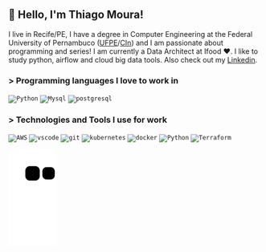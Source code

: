 <!-- <img src="https://github-readme-stats.vercel.app/api/top-langs/?username=silva-thiagomoura&langs_count=12&layout=compact&theme=dark" align="right"> -->

 ## 👋 Hello, I'm Thiago Moura!
 
 I live in Recife/PE, I have a degree in Computer Engineering at the Federal University of Pernambuco ([UFPE](https://www.ufpe.br/)/[CIn](https://portal.cin.ufpe.br/)) and I am passionate about programming and series! I am currently a Data Architect at Ifood ❤. I like to study python, airflow and cloud big data tools. Also check out my [Linkedin](https://www.linkedin.com/in/thiagomouras/).

### > Programming languages I love to work in

<code><img width="40px" src="https://cdn.jsdelivr.net/gh/devicons/devicon/icons/python/python-original.svg" title = "Python"/></code>
<code><img width="40px" src="https://cdn.jsdelivr.net/gh/devicons/devicon/icons/mysql/mysql-original.svg" title = "Mysql"/></code>
<code><img width="40px" src="https://cdn.jsdelivr.net/gh/devicons/devicon/icons/postgresql/postgresql-original.svg" title = "postgresql"/></code> 


### > Technologies and Tools I use for work
<code><img width="80px" src="https://cdn.jsdelivr.net/gh/devicons/devicon/icons/amazonwebservices/amazonwebservices-original-wordmark.svg" title = "AWS"/></code>
<code><img width="60px" src="https://cdn.jsdelivr.net/gh/devicons/devicon/icons/vscode/vscode-original-wordmark.svg" title = "vscode"/></code> 
<code><img width="60px" src="https://cdn.jsdelivr.net/gh/devicons/devicon/icons/git/git-plain-wordmark.svg" title = "git"/></code>
<code><img width="60px" src="https://cdn.jsdelivr.net/gh/devicons/devicon/icons/kubernetes/kubernetes-plain-wordmark.svg" title = "kubernetes"/></code> 
<code><img width="60px" src="https://cdn.jsdelivr.net/gh/devicons/devicon/icons/docker/docker-original-wordmark.svg" title = "docker"/></code>
<code><img width="60px" src="https://cdn.jsdelivr.net/gh/devicons/devicon/icons/python/python-original-wordmark.svg" title = "Python"/></code>
<code><img width="60px" src="https://cdn.jsdelivr.net/gh/devicons/devicon/icons/terraform/terraform-original-wordmark.svg" title = "Terraform"/></code>

![Snake animation](https://github.com/silva-thiagomoura/silva-thiagomoura/blob/output/github-contribution-grid-snake.svg) 

